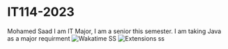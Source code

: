 # IT114-2023
Mohamed Saad
I am IT Major, I am a senior this semester. I am taking Java as a major requirment
![Wakatime SS](https://user-images.githubusercontent.com/106442036/216845818-60274543-3466-4d3f-ae32-799ecf556b25.jpg)
![Extensions ss](https://user-images.githubusercontent.com/106442036/216851144-90ff6916-d63e-46df-8cce-e75b8f84064b.jpg)


